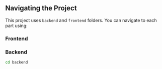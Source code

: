 ## Navigating the Project

This project uses `backend` and `frontend` folders. You can navigate to each part using:
### Frontend

### Backend
```bash
cd backend


